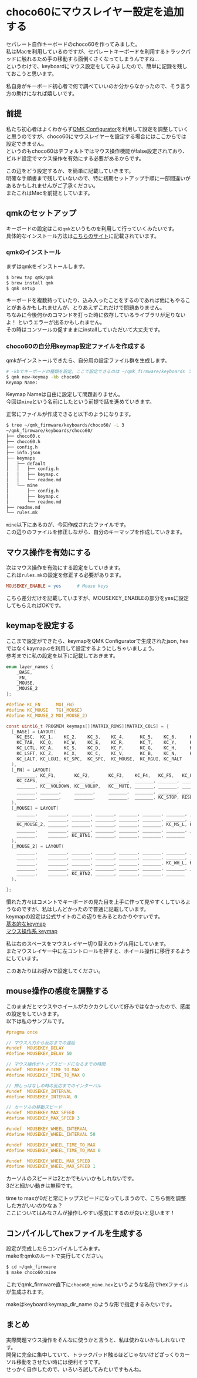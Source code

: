 # choco60にマウスレイヤー設定を追加する

セパレート自作キーボードのchoco60を作ってみました。  
私はMacを利用しているのですが、セパレートキーボードを利用するトラックパッドに触れるため手の移動すら面倒くさくなってしまうんですね...  
というわけで、keyboardにマウス設定をしてみましたので、簡単に記録を残しておこうと思います。  

私自身がキーボード初心者で何で調べていいのか分からなかったので、そう言う方の助けになれば嬉しいです。  

## 前提

私たち初心者はよくわからず[QMK Configurator](https://config.qmk.fm/#/choco60/LAYOUT)を利用して設定を調整していくと思うのですが、choco60にマウスレイヤーを設定する場合にはここからでは設定できません。  
というのもchoco60はデフォルトではマウス操作機能がfalse設定されており、ビルド設定でマウス操作を有効にする必要があるからです。  

この辺をどう設定するか、を簡単に記載していきます。  
明確な手順書まで残していないので、特に初期セットアップ手順に一部間違いがあるかもしれませんがご了承ください。  
またこれはMacを前提としています。  


## qmkのセットアップ

キーボードの設定はこの`qmk`というものを利用して行っていくみたいです。  
具体的なインストール方法は[こちらのサイト](https://docs.qmk.fm/#/newbs_getting_started)に記載されています。  

### qmkのインストール

まずはqmkをインストールします。  

```sh
$ brew tap qmk/qmk
$ brew install qmk
$ qmk setup
```

キーボードを複数持っていたり、込み入ったことをするのであれば他にもやることがあるかもしれませんが、とりあえずこれだけで問題ありません。  
ちなみに今後何かのコマンドを打った時に依存しているライブラリが足りないよ！ というエラーが出るかもしれません。  
その時はコンソールの促すままにinstallしていただいて大丈夫です。  

### choco60の自分用keymap設定ファイルを作成する

qmkがインストールできたら、自分用の設定ファイル群を生成します。  

```sh
# -kbでキーボードの種類を設定。ここで設定できるのは ~/qmk_firmware/keyboards フォルダ以下にあるもの(だと思います
$ qmk new-keymap -kb choco60
Keymap Name:
```

Keymap Nameは自由に設定して問題ありません。  
今回は`mine`という名前にしたという前提で話を進めていきます。  

正常にファイルが作成できると以下のようになります。  

```sh
$ tree ~/qmk_firmware/keyboards/choco60/ -L 3
~/qmk_firmware/keyboards/choco60/
├── choco60.c
├── choco60.h
├── config.h
├── info.json
├── keymaps
│   ├── default
│   │   ├── config.h
│   │   ├── keymap.c
│   │   └── readme.md
│   └── mine
│       ├── config.h
│       ├── keymap.c
│       └── readme.md
├── readme.md
└── rules.mk
```

`mine`以下にあるのが、今回作成されたファイルです。  
この辺りのファイルを修正しながら、自分のキーマップを作成していきます。  

## マウス操作を有効にする

次はマウス操作を有効にする設定をしていきます。  
これは`rules.mk`の設定を修正する必要があります。  

```c:~/qmk_firmware/keyboards/choco60/rules.mk
MOUSEKEY_ENABLE = yes      # Mouse keys
```

こちら差分だけを記載していますが、MOUSEKEY_ENABLEの部分をyesに設定してもらえればOKです。  

## keymapを設定する

ここまで設定ができたら、keymapをQMK Configuratorで生成されたjson, hexではなくkaymap.cを利用して設定するようにしちゃいましょう。  
参考までに私の設定を以下に記載しておきます。  

```c:~/qmk_firmware/keyboards/choco60/mine/keymap.c
enum layer_names {
    _BASE,
    _FN,
    _MOUSE,
    _MOUSE_2
};

#define KC_FN      MO(_FN)
#define KC_MOUSE   TG(_MOUSE)
#define KC_MOUSE_2 MO(_MOUSE_2)

const uint16_t PROGMEM keymaps[][MATRIX_ROWS][MATRIX_COLS] = {
  [_BASE] = LAYOUT(
    KC_ESC,  KC_1,    KC_2,    KC_3,    KC_4,      KC_5,    KC_6,     KC_7,    KC_8,    KC_9,   KC_0,    KC_MINS, KC_EQL,  KC_BSLS, KC_GRV,
    KC_TAB,  KC_Q,    KC_W,    KC_E,    KC_R,      KC_T,    KC_Y,     KC_U,    KC_I,    KC_O,   KC_P,    KC_LBRC, KC_RBRC, KC_BSPC,
    KC_LCTL, KC_A,    KC_S,    KC_D,    KC_F,      KC_G,    KC_H,     KC_J,    KC_K,    KC_L,   KC_SCLN, KC_QUOT, KC_ENT,
    KC_LSFT, KC_Z,    KC_X,    KC_C,    KC_V,      KC_B,    KC_N,     KC_M,    KC_COMM, KC_DOT, KC_SLSH, KC_RSFT, KC_FN,
    KC_LALT, KC_LGUI, KC_SPC,  KC_SPC,  KC_MOUSE,  KC_RGUI, KC_RALT
  ),
  [_FN] = LAYOUT(
    _______, KC_F1,       KC_F2,       KC_F3,    KC_F4,   KC_F5,   KC_F6,   KC_F7,   KC_F8,   KC_F9,   KC_F10,  KC_F11,  KC_F12,  KC_INS,  KC_DEL,
    KC_CAPS, _______,     _______,     _______,  _______, _______, _______, _______, KC_PSCR, KC_SLCK, KC_PAUS, KC_UP,   _______, _______,
    _______, KC__VOLDOWN, KC__VOLUP,   KC__MUTE, _______, _______, _______, _______, KC_HOME, KC_PGUP, KC_LEFT, KC_RGHT, _______,
    _______, _______,     _______,     _______,  _______, _______, _______, _______, KC_END,  KC_PGDN, KC_DOWN, _______, _______,
    _______, _______,     _______,     _______,  _______, KC_STOP, RESET
  ),
  [_MOUSE] = LAYOUT(
    _______,    _______, _______, _______, _______, _______, _______, _______, _______, _______, _______, _______, _______, _______, _______,
    _______,    _______, _______, _______, _______, _______, _______, _______, _______, _______, _______, _______, _______, _______,
    KC_MOUSE_2, _______, _______, _______, _______, _______, KC_MS_L, KC_MS_D, KC_MS_U, KC_MS_R, _______, _______, _______,
    _______,    _______, _______, _______, _______, _______, _______, _______, _______, _______, _______, _______, _______,
    _______,    _______, KC_BTN1, _______, _______, _______, _______
  ),
  [_MOUSE_2] = LAYOUT(
    _______,    _______, _______, _______, _______, _______, _______, _______, _______, _______, _______, _______, _______, _______, _______,
    _______,    _______, _______, _______, _______, _______, _______, _______, _______, _______, _______, _______, _______, _______,
    _______,    _______, _______, _______, _______, _______, KC_WH_L, KC_WH_D, KC_WH_U, KC_WH_R, _______, _______, _______,
    _______,    _______, _______, _______, _______, _______, _______, _______, _______, _______, _______, _______, _______,
    _______,    _______, KC_BTN2, _______, _______, _______, _______
  ),

};
```

慣れた方々はコメントでキーボードの見た目を上手に作って見やすくしているようなのですが、私はしんどかったので普通に記載しています。  
keymapの設定は公式サイトのこの辺りをみるとわかりやすいです。  
[基本的なkeymap](https://docs.qmk.fm/#/keycodes_basic)  
[マウス操作系 keymap](https://docs.qmk.fm/#/feature_mouse_keys)  

私は右のスペースをマウスレイヤー切り替えのトグル用にしています。  
またマウスレイヤー中に左コントロールを押すと、ホイール操作に移行するようにしています。  

このあたりはお好みで設定してください。  

## mouse操作の感度を調整する

このままだとマウスやホイールがカクカクしていて好みではなかったので、感度の設定をしていきます。  
以下は私のサンプルです。  

```c:~/qmk_firmware/keyboards/choco60/mine/config.h
#pragma once

// マウス入力から反応までの遅延
#undef  MOUSEKEY_DELAY
#define MOUSEKEY_DELAY 50

// マウス操作がトップスピードになるまでの時間
#undef  MOUSEKEY_TIME_TO_MAX
#define MOUSEKEY_TIME_TO_MAX 0

// 押しっぱなしの時の反応までのインターバル
#undef  MOUSEKEY_INTERVAL
#define MOUSEKEY_INTERVAL 0

// カーソルの移動スピード
#undef  MOUSEKEY_MAX_SPEED
#define MOUSEKEY_MAX_SPEED 3

#undef  MOUSEKEY_WHEEL_INTERVAL
#define MOUSEKEY_WHEEL_INTERVAL 50

#undef  MOUSEKEY_WHEEL_TIME_TO_MAX
#define MOUSEKEY_WHEEL_TIME_TO_MAX 0

#undef  MOUSEKEY_WHEEL_MAX_SPEED
#define MOUSEKEY_WHEEL_MAX_SPEED 1
```

カーソルのスピードは2とかでもいいかもしれないです。  
3だと細かい動きは無理です。  

time to maxが0だと常にトップスピードになってしまうので、こちら側を調整した方がいいのかなぁ？  
ここについてはみなさんが操作しやすい感度にするのが良いと思います！  

## コンパイルしてhexファイルを生成する

設定が完成したらコンパイルしてみます。  
makeをqmkのルートで実行してください。  

```sh
$ cd ~/qmk_firmware
$ make choco60:mine
```

これでqmk_firmware直下に`choco60_mine.hex`というような名前でhexファイルが生成されます。  

makeはkeyboard:keymap_dir_name のような形で指定するみたいです。  

## まとめ

実際問題マウス操作をそんなに使うかと言うと、私は使わないかもしれないです。  
開発に完全に集中していて、トラックパッド触るほどじゃないけどざっくりカーソル移動をさせたい時には便利そうです。  
せっかく自作したので、いろいろ試してみたいですもんね。  

